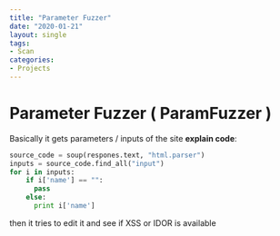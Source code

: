 ```yaml
---
title: "Parameter Fuzzer"
date: "2020-01-21"
layout: single
tags:
- Scan
categories:
- Projects
---
```


# Parameter Fuzzer ( ParamFuzzer )

Basically it gets parameters / inputs of the site
**explain code**:
```python
source_code = soup(respones.text, "html.parser")
inputs = source_code.find_all("input")
for i in inputs:
    if i['name'] == "":
      pass
    else:
      print i['name']
```
then it tries to edit it and see if XSS or IDOR is
available


